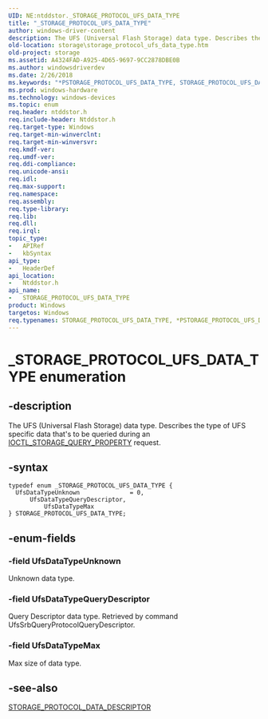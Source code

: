 ```yaml
---
UID: NE:ntddstor._STORAGE_PROTOCOL_UFS_DATA_TYPE
title: "_STORAGE_PROTOCOL_UFS_DATA_TYPE"
author: windows-driver-content
description: The UFS (Universal Flash Storage) data type. Describes the type of UFS specific data that's to be queried during an IOCTL_STORAGE_QUERY_PROPERTY request.
old-location: storage\storage_protocol_ufs_data_type.htm
old-project: storage
ms.assetid: A4324FAD-A925-4D65-9697-9CC2878DBE0B
ms.author: windowsdriverdev
ms.date: 2/26/2018
ms.keywords: "*PSTORAGE_PROTOCOL_UFS_DATA_TYPE, STORAGE_PROTOCOL_UFS_DATA_TYPE, STORAGE_PROTOCOL_UFS_DATA_TYPE enumeration [Storage Devices], UfsDataTypeMax, UfsDataTypeQueryDescriptor, UfsDataTypeUnknown, _STORAGE_PROTOCOL_UFS_DATA_TYPE, ntddstor/ UfsDataTypeMax, ntddstor/ UfsDataTypeQueryDescriptor, ntddstor/STORAGE_PROTOCOL_UFS_DATA_TYPE, ntddstor/UfsDataTypeUnknown, storage.storage_protocol_ufs_data_type"
ms.prod: windows-hardware
ms.technology: windows-devices
ms.topic: enum
req.header: ntddstor.h
req.include-header: Ntddstor.h
req.target-type: Windows
req.target-min-winverclnt: 
req.target-min-winversvr: 
req.kmdf-ver: 
req.umdf-ver: 
req.ddi-compliance: 
req.unicode-ansi: 
req.idl: 
req.max-support: 
req.namespace: 
req.assembly: 
req.type-library: 
req.lib: 
req.dll: 
req.irql: 
topic_type:
-	APIRef
-	kbSyntax
api_type:
-	HeaderDef
api_location:
-	Ntddstor.h
api_name:
-	STORAGE_PROTOCOL_UFS_DATA_TYPE
product: Windows
targetos: Windows
req.typenames: STORAGE_PROTOCOL_UFS_DATA_TYPE, *PSTORAGE_PROTOCOL_UFS_DATA_TYPE
---
```


# _STORAGE_PROTOCOL_UFS_DATA_TYPE enumeration


## -description


The UFS (Universal Flash Storage) data type. Describes the type of UFS specific data that's to be queried during an <a href="https://msdn.microsoft.com/library/windows/hardware/ff560590">IOCTL_STORAGE_QUERY_PROPERTY</a> request.


## -syntax


````
typedef enum _STORAGE_PROTOCOL_UFS_DATA_TYPE { 
  UfsDataTypeUnknown              = 0,
      UfsDataTypeQueryDescriptor,
          UfsDataTypeMax
} STORAGE_PROTOCOL_UFS_DATA_TYPE;
````


## -enum-fields




### -field UfsDataTypeUnknown

Unknown data type.


### -field UfsDataTypeQueryDescriptor

Query Descriptor data type. Retrieved by command UfsSrbQueryProtocolQueryDescriptor.


### -field UfsDataTypeMax

Max size of data type.


## -see-also

<a href="..\ntddstor\ns-ntddstor-_storage_protocol_data_descriptor.md">STORAGE_PROTOCOL_DATA_DESCRIPTOR</a>



 

 


